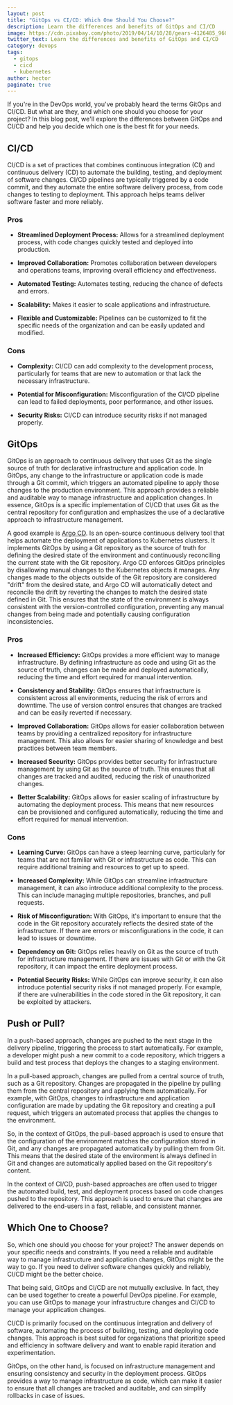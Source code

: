 ```yaml
---
layout: post
title: "GitOps vs CI/CD: Which One Should You Choose?"
description: Learn the differences and benefits of GitOps and CI/CD
image: https://cdn.pixabay.com/photo/2019/04/14/10/28/gears-4126485_960_720.jpg
twitter_text: Learn the differences and benefits of GitOps and CI/CD
category: devops
tags:
  - gitops
  - cicd
  - kubernetes
author: hector
paginate: true
---
```


If you're in the DevOps world, you've probably heard the terms GitOps and CI/CD. But what are they, and which one should you choose for your project? In this blog post, we'll explore the differences between GitOps and CI/CD and help you decide which one is the best fit for your needs.

## CI/CD
CI/CD is a set of practices that combines continuous integration (CI) and continuous delivery (CD) to automate the building, testing, and deployment of software changes. CI/CD pipelines are typically triggered by a code commit, and they automate the entire software delivery process, from code changes to testing to deployment. This approach helps teams deliver software faster and more reliably.

### Pros

- **Streamlined Deployment Process:** Allows for a streamlined deployment process, with code changes quickly tested and deployed into production.

- **Improved Collaboration:** Promotes collaboration between developers and operations teams, improving overall efficiency and effectiveness.

- **Automated Testing:** Automates testing, reducing the chance of defects and errors.

- **Scalability:** Makes it easier to scale applications and infrastructure.

- **Flexible and Customizable:** Pipelines can be customized to fit the specific needs of the organization and can be easily updated and modified.

### Cons

- **Complexity:** CI/CD can add complexity to the development process, particularly for teams that are new to automation or that lack the necessary infrastructure.

- **Potential for Misconfiguration:** Misconfiguration of the CI/CD pipeline can lead to failed deployments, poor performance, and other issues.

- **Security Risks:** CI/CD can introduce security risks if not managed properly.

## GitOps
GitOps is an approach to continuous delivery that uses Git as the single source of truth for declarative infrastructure and application code. In GitOps, any change to the infrastructure or application code is made through a Git commit, which triggers an automated pipeline to apply those changes to the production environment. This approach provides a reliable and auditable way to manage infrastructure and application changes. In essence, GitOps is a specific implementation of CI/CD that uses Git as the central repository for configuration and emphasizes the use of a declarative approach to infrastructure management.

A good example is [Argo CD](https://argo-cd.readthedocs.io/en/stable/). Is an open-source continuous delivery tool that helps automate the deployment of applications to Kubernetes clusters. It implements GitOps by using a Git repository as the source of truth for defining the desired state of the environment and continuously reconciling the current state with the Git repository. Argo CD enforces GitOps principles by disallowing manual changes to the Kubernetes objects it manages. Any changes made to the objects outside of the Git repository are considered "drift" from the desired state, and Argo CD will automatically detect and reconcile the drift by reverting the changes to match the desired state defined in Git. This ensures that the state of the environment is always consistent with the version-controlled configuration, preventing any manual changes from being made and potentially causing configuration inconsistencies.

### Pros

- **Increased Efficiency:** GitOps provides a more efficient way to manage infrastructure. By defining infrastructure as code and using Git as the source of truth, changes can be made and deployed automatically, reducing the time and effort required for manual intervention.

- **Consistency and Stability:** GitOps ensures that infrastructure is consistent across all environments, reducing the risk of errors and downtime. The use of version control ensures that changes are tracked and can be easily reverted if necessary.

- **Improved Collaboration:** GitOps allows for easier collaboration between teams by providing a centralized repository for infrastructure management. This also allows for easier sharing of knowledge and best practices between team members.

- **Increased Security:** GitOps provides better security for infrastructure management by using Git as the source of truth. This ensures that all changes are tracked and audited, reducing the risk of unauthorized changes.

- **Better Scalability:** GitOps allows for easier scaling of infrastructure by automating the deployment process. This means that new resources can be provisioned and configured automatically, reducing the time and effort required for manual intervention.

### Cons

- **Learning Curve:** GitOps can have a steep learning curve, particularly for teams that are not familiar with Git or infrastructure as code. This can require additional training and resources to get up to speed.

- **Increased Complexity:** While GitOps can streamline infrastructure management, it can also introduce additional complexity to the process. This can include managing multiple repositories, branches, and pull requests.

- **Risk of Misconfiguration:** With GitOps, it's important to ensure that the code in the Git repository accurately reflects the desired state of the infrastructure. If there are errors or misconfigurations in the code, it can lead to issues or downtime.

- **Dependency on Git:** GitOps relies heavily on Git as the source of truth for infrastructure management. If there are issues with Git or with the Git repository, it can impact the entire deployment process.

- **Potential Security Risks:** While GitOps can improve security, it can also introduce potential security risks if not managed properly. For example, if there are vulnerabilities in the code stored in the Git repository, it can be exploited by attackers.

## Push or Pull?

In a push-based approach, changes are pushed to the next stage in the delivery pipeline, triggering the process to start automatically. For example, a developer might push a new commit to a code repository, which triggers a build and test process that deploys the changes to a staging environment.

In a pull-based approach, changes are pulled from a central source of truth, such as a Git repository. Changes are propagated in the pipeline by pulling them from the central repository and applying them automatically. For example, with GitOps, changes to infrastructure and application configuration are made by updating the Git repository and creating a pull request, which triggers an automated process that applies the changes to the environment.

So, in the context of GitOps, the pull-based approach is used to ensure that the configuration of the environment matches the configuration stored in Git, and any changes are propagated automatically by pulling them from Git. This means that the desired state of the environment is always defined in Git and changes are automatically applied based on the Git repository's content.

In the context of CI/CD, push-based approaches are often used to trigger the automated build, test, and deployment process based on code changes pushed to the repository. This approach is used to ensure that changes are delivered to the end-users in a fast, reliable, and consistent manner.

## Which One to Choose?
So, which one should you choose for your project? The answer depends on your specific needs and constraints. If you need a reliable and auditable way to manage infrastructure and application changes, GitOps might be the way to go. If you need to deliver software changes quickly and reliably, CI/CD might be the better choice.

That being said, GitOps and CI/CD are not mutually exclusive. In fact, they can be used together to create a powerful DevOps pipeline. For example, you can use GitOps to manage your infrastructure changes and CI/CD to manage your application changes.

CI/CD is primarily focused on the continuous integration and delivery of software, automating the process of building, testing, and deploying code changes. This approach is best suited for organizations that prioritize speed and efficiency in software delivery and want to enable rapid iteration and experimentation.

GitOps, on the other hand, is focused on infrastructure management and ensuring consistency and security in the deployment process. GitOps provides a way to manage infrastructure as code, which can make it easier to ensure that all changes are tracked and auditable, and can simplify rollbacks in case of issues.